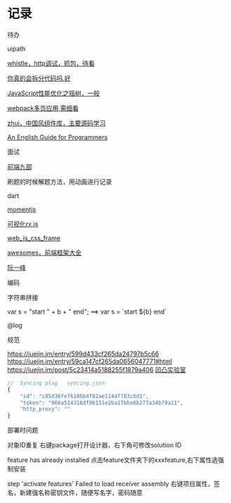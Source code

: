 # 记录

待办

uipath

[whistle，http调试，抓包，待看](https://cloud.tencent.com/developer/article/1334698)

[你真的会拆分代码吗,好](https://mp.weixin.qq.com/s?__biz=MzUxMzcxMzE5Ng==&mid=2247490234&idx=1&sn=a57614db8d5570eb4cf71c39d376ab46&chksm=f951aff9ce2626ef928250381d1914629393d75d75bbb124da6a3370bef94820132b07d11c6b&mpshare=1&scene=23&srcid=01094hCOdOckeg4crRiHe5xz#rd)

[JavaScript性能优化之摇树，一般](http://mp.weixin.qq.com/s?__biz=MzUxMzcxMzE5Ng==&mid=2247490230&idx=1&sn=7c407256e1d144631ea143f593311153&chksm=f951aff5ce2626e3c362361ac5473dcc231ffee12c8e5e9e34fd5b9b664b2cce3122b517e992&mpshare=1&scene=23&srcid=0109fyVv66SYSRewfZ52NGZV#rd)

[webpack多页应用,需细看](https://github.com/lvzhenbang/webpack-play)

[zhui，中国风组件库，主要源码学习](https://github.com/zhui-team/zhui)

[An English Guide for Programmers](https://github.com/yujiangshui/An-English-Guide-for-Programmers?from=timeline&isappinstalled=0)

面试

[前端九部](https://www.yuque.com/fe9/basic)

刷题的时候解题方法，用动画进行记录

dart

[momentjs](http://momentjs.com/)

[可视化rx.js](https://reactive.how/)

[web_js_css_frame](https://github.com/yyman001/web_js_css_frame)

[awesomes，前端框架大全](https://www.awesomes.cn/)

[阮一峰](http://www.ruanyifeng.com/blog/)



编码

字符串拼接

var s = "start " + b + " end";  ==> var s = \`start ${b} end`



@log



规范

https://juejin.im/entry/599d433cf265da24797b5c66
https://juejin.im/entry/59ca147cf265da0656047771#html
https://juejin.im/post/5c23414a5188255f1879a406
[凹凸实验室](https://aotu.io/index.html)

```js
//  Syncing plug   syncing.json
{
    "id": "c85d36fe76186b4f82ae1144f783c6d1",
    "token": "966a514316df06151e2ba17bbe6b277a34b79a11",
    "http_proxy": ""
}
```



部署时问题

对象ID重复
	右键package打开设计器，右下角可修改solution ID

feature has already installed 
	点击feature文件夹下的xxxfeature,右下属性选强制安装

step 'activate features' Failed to load receiver assembly
	右键项目属性，签名，新建强名称密钥文件，随便写名字，密码随意